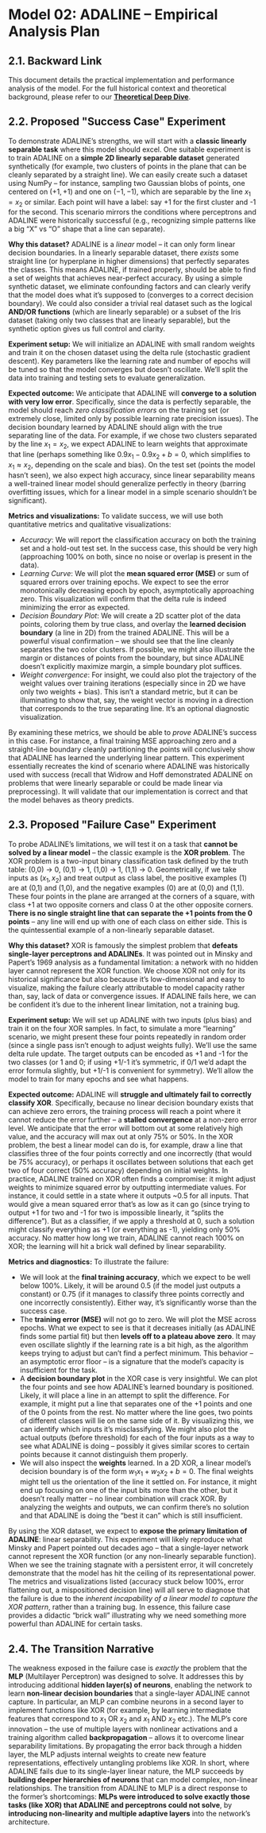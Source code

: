 # Model 02: ADALINE – Empirical Analysis Plan

## 2.1. Backward Link

This document details the practical implementation and performance analysis of the model. For the full historical context and theoretical background, please refer to our **[Theoretical Deep Dive](./01_deep_dive.md)**.

## 2.2. Proposed "Success Case" Experiment

To demonstrate ADALINE’s strengths, we will start with a **classic linearly separable task** where this model should excel. One suitable experiment is to train ADALINE on a **simple 2D linearly separable dataset** generated synthetically (for example, two clusters of points in the plane that can be cleanly separated by a straight line). We can easily create such a dataset using NumPy – for instance, sampling two Gaussian blobs of points, one centered on $(+1, +1)$ and one on $(-1, -1)$, which are separable by the line $x_1 = x_2$ or similar. Each point will have a label: say +1 for the first cluster and -1 for the second. This scenario mirrors the conditions where perceptrons and ADALINE were historically successful (e.g., recognizing simple patterns like a big “X” vs “O” shape that a line can separate).

**Why this dataset?** ADALINE is a *linear* model – it can only form linear decision boundaries. In a linearly separable dataset, there *exists* some straight line (or hyperplane in higher dimensions) that perfectly separates the classes. This means ADALINE, if trained properly, should be able to find a set of weights that achieves near-perfect accuracy. By using a simple synthetic dataset, we eliminate confounding factors and can clearly verify that the model does what it’s supposed to (converges to a correct decision boundary). We could also consider a trivial real dataset such as the logical **AND/OR functions** (which are linearly separable) or a subset of the Iris dataset (taking only two classes that are linearly separable), but the synthetic option gives us full control and clarity.

**Experiment setup:** We will initialize an ADALINE with small random weights and train it on the chosen dataset using the delta rule (stochastic gradient descent). Key parameters like the learning rate and number of epochs will be tuned so that the model converges but doesn’t oscillate. We’ll split the data into training and testing sets to evaluate generalization.

**Expected outcome:** We anticipate that ADALINE will **converge to a solution with very low error**. Specifically, since the data is perfectly separable, the model should reach *zero classification errors* on the training set (or extremely close, limited only by possible learning rate precision issues). The decision boundary learned by ADALINE should align with the true separating line of the data. For example, if we chose two clusters separated by the line $x_1 = x_2$, we expect ADALINE to learn weights that approximate that line (perhaps something like $0.9 x_1 - 0.9 x_2 + b = 0$, which simplifies to $x_1 \approx x_2$, depending on the scale and bias). On the test set (points the model hasn’t seen), we also expect high accuracy, since linear separability means a well-trained linear model should generalize perfectly in theory (barring overfitting issues, which for a linear model in a simple scenario shouldn’t be significant).

**Metrics and visualizations:** To validate success, we will use both quantitative metrics and qualitative visualizations:

* *Accuracy*: We will report the classification accuracy on both the training set and a hold-out test set. In the success case, this should be very high (approaching 100% on both, since no noise or overlap is present in the data).
* *Learning Curve*: We will plot the **mean squared error (MSE)** or sum of squared errors over training epochs. We expect to see the error monotonically decreasing epoch by epoch, asymptotically approaching zero. This visualization will confirm that the delta rule is indeed minimizing the error as expected.
* *Decision Boundary Plot*: We will create a 2D scatter plot of the data points, coloring them by true class, and overlay the **learned decision boundary** (a line in 2D) from the trained ADALINE. This will be a powerful visual confirmation – we should see that the line cleanly separates the two color clusters. If possible, we might also illustrate the margin or distances of points from the boundary, but since ADALINE doesn’t explicitly maximize margin, a simple boundary plot suffices.
* *Weight convergence*: For insight, we could also plot the trajectory of the weight values over training iterations (especially since in 2D we have only two weights + bias). This isn’t a standard metric, but it can be illuminating to show that, say, the weight vector is moving in a direction that corresponds to the true separating line. It’s an optional diagnostic visualization.

By examining these metrics, we should be able to *prove* ADALINE’s success in this case. For instance, a final training MSE approaching zero and a straight-line boundary cleanly partitioning the points will conclusively show that ADALINE has learned the underlying linear pattern. This experiment essentially recreates the kind of scenario where ADALINE was historically used with success (recall that Widrow and Hoff demonstrated ADALINE on problems that were linearly separable or could be made linear via preprocessing). It will validate that our implementation is correct and that the model behaves as theory predicts.

## 2.3. Proposed "Failure Case" Experiment

To probe ADALINE’s limitations, we will test it on a task that **cannot be solved by a linear model** – the classic example is the **XOR problem**. The XOR problem is a two-input binary classification task defined by the truth table: (0,0) → 0, (0,1) → 1, (1,0) → 1, (1,1) → 0. Geometrically, if we take inputs as $(x_1, x_2)$ and treat output as class label, the positive examples (1) are at (0,1) and (1,0), and the negative examples (0) are at (0,0) and (1,1). These four points in the plane are arranged at the corners of a square, with class +1 at two opposite corners and class 0 at the other opposite corners. **There is no single straight line that can separate the +1 points from the 0 points** – any line will end up with one of each class on either side. This is the quintessential example of a non-linearly separable dataset.

**Why this dataset?** XOR is famously the simplest problem that **defeats single-layer perceptrons and ADALINEs**. It was pointed out in Minsky and Papert’s 1969 analysis as a fundamental limitation: a network with no hidden layer cannot represent the XOR function. We choose XOR not only for its historical significance but also because it’s low-dimensional and easy to visualize, making the failure clearly attributable to model capacity rather than, say, lack of data or convergence issues. If ADALINE fails here, we can be confident it’s due to the inherent linear limitation, not a training bug.

**Experiment setup:** We will set up ADALINE with two inputs (plus bias) and train it on the four XOR samples. In fact, to simulate a more “learning” scenario, we might present these four points repeatedly in random order (since a single pass isn’t enough to adjust weights fully). We’ll use the same delta rule update. The target outputs can be encoded as +1 and -1 for the two classes (or 1 and 0; if using +1/-1 it’s symmetric, if 0/1 we’d adapt the error formula slightly, but +1/-1 is convenient for symmetry). We’ll allow the model to train for many epochs and see what happens.

**Expected outcome:** ADALINE will **struggle and ultimately fail to correctly classify XOR**. Specifically, because no linear decision boundary exists that can achieve zero errors, the training process will reach a point where it cannot reduce the error further – a **stalled convergence** at a non-zero error level. We anticipate that the error will bottom out at some relatively high value, and the accuracy will max out at only 75% or 50%. In the XOR problem, the best a linear model can do is, for example, draw a line that classifies three of the four points correctly and one incorrectly (that would be 75% accuracy), or perhaps it oscillates between solutions that each get two of four correct (50% accuracy) depending on initial weights. In practice, ADALINE trained on XOR often finds a compromise: it might adjust weights to minimize squared error by outputting intermediate values. For instance, it could settle in a state where it outputs \~0.5 for all inputs. That would give a mean squared error that’s as low as it can go (since trying to output +1 for two and -1 for two is impossible linearly, it “splits the difference”). But as a classifier, if we apply a threshold at 0, such a solution might classify everything as +1 (or everything as -1), yielding only 50% accuracy. No matter how long we train, ADALINE cannot reach 100% on XOR; the learning will hit a brick wall defined by linear separability.

**Metrics and diagnostics:** To illustrate the failure:

* We will look at the **final training accuracy**, which we expect to be well below 100%. Likely, it will be around 0.5 (if the model just outputs a constant) or 0.75 (if it manages to classify three points correctly and one incorrectly consistently). Either way, it’s significantly worse than the success case.
* The **training error (MSE)** will not go to zero. We will plot the MSE across epochs. What we expect to see is that it decreases initially (as ADALINE finds some partial fit) but then **levels off to a plateau above zero**. It may even oscillate slightly if the learning rate is a bit high, as the algorithm keeps trying to adjust but can’t find a perfect minimum. This behavior – an asymptotic error floor – is a signature that the model’s capacity is insufficient for the task.
* A **decision boundary plot** in the XOR case is very insightful. We can plot the four points and see how ADALINE’s learned boundary is positioned. Likely, it will place a line in an attempt to split the difference. For example, it might put a line that separates one of the +1 points and one of the 0 points from the rest. No matter where the line goes, two points of different classes will lie on the same side of it. By visualizing this, we can identify which inputs it’s misclassifying. We might also plot the actual outputs (before threshold) for each of the four inputs as a way to see what ADALINE is doing – possibly it gives similar scores to certain points because it cannot distinguish them properly.
* We will also inspect the **weights** learned. In a 2D XOR, a linear model’s decision boundary is of the form $w_1 x_1 + w_2 x_2 + b = 0$. The final weights might tell us the orientation of the line it settled on. For instance, it might end up focusing on one of the input bits more than the other, but it doesn’t really matter – no linear combination will crack XOR. By analyzing the weights and outputs, we can confirm there’s no solution and that ADALINE is doing the “best it can” which is still insufficient.

By using the XOR dataset, we expect to **expose the primary limitation of ADALINE**: linear separability. This experiment will likely reproduce what Minsky and Papert pointed out decades ago – that a single-layer network cannot represent the XOR function (or any non-linearly separable function). When we see the training stagnate with a persistent error, it will concretely demonstrate that the model has hit the ceiling of its representational power. The metrics and visualizations listed (accuracy stuck below 100%, error flattening out, a mispositioned decision line) will all serve to diagnose that the failure is due to the *inherent incapability of a linear model to capture the XOR pattern*, rather than a training bug. In essence, this failure case provides a didactic “brick wall” illustrating why we need something more powerful than ADALINE for certain tasks.

## 2.4. The Transition Narrative

The weakness exposed in the failure case is *exactly* the problem that the **MLP** (Multilayer Perceptron) was designed to solve. It addresses this by introducing additional **hidden layer(s) of neurons**, enabling the network to learn **non-linear decision boundaries** that a single-layer ADALINE cannot capture. In particular, an MLP can combine neurons in a second layer to implement functions like XOR (for example, by learning intermediate features that correspond to $x_1 \text{ OR } x_2$ and $x_1 \text{ AND } x_2$ etc.). The MLP’s core innovation – the use of multiple layers with nonlinear activations and a training algorithm called **backpropagation** – allows it to overcome linear separability limitations. By propagating the error back through a hidden layer, the MLP adjusts internal weights to create new feature representations, effectively untangling problems like XOR. In short, where ADALINE fails due to its single-layer linear nature, the MLP succeeds by **building deeper hierarchies of neurons** that can model complex, non-linear relationships. The transition from ADALINE to MLP is a direct response to the former’s shortcomings: **MLPs were introduced to solve exactly those tasks (like XOR) that ADALINE and perceptrons could not solve**, by **introducing non-linearity and multiple adaptive layers** into the network’s architecture.